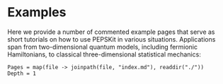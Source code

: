 # Examples

Here we provide a number of commented example pages that serve as short tutorials on how to use PEPSKit in various situations. Applications span from two-dimensional quantum models, including fermionic Hamiltonians, to classical three-dimensional statistical mechanics:

```@contents
Pages = map(file -> joinpath(file, "index.md"), readdir("./"))
Depth = 1
```
